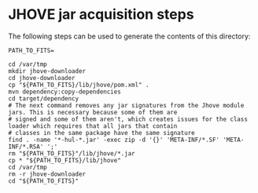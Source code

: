 # JHOVE jar acquisition steps

The following steps can be used to generate the contents of this
directory:

``` shell
PATH_TO_FITS=

cd /var/tmp
mkdir jhove-downloader
cd jhove-downloader
cp "${PATH_TO_FITS}/lib/jhove/pom.xml" .
mvn dependency:copy-dependencies
cd target/dependency
# The next command removes any jar signatures from the Jhove module jars. This is necessary because some of them are
# signed and some of them aren't, which creates issues for the class loader which requires that all jars that contain
# classes in the same package have the same signature
find . -name '*-hul-*.jar' -exec zip -d '{}' 'META-INF/*.SF' 'META-INF/*.RSA' ';'
rm "${PATH_TO_FITS}"/lib/jhove/*.jar
cp * "${PATH_TO_FITS}/lib/jhove"
cd /var/tmp
rm -r jhove-downloader
cd "${PATH_TO_FITS}"
```